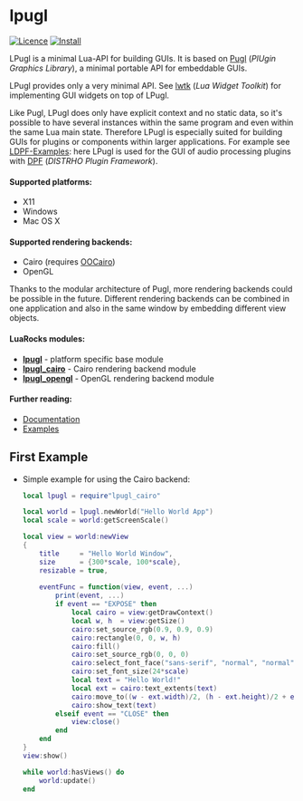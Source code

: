 # lpugl
[![Licence](http://img.shields.io/badge/Licence-MIT-brightgreen.svg)](LICENSE)
[![Install](https://img.shields.io/badge/Install-LuaRocks-brightgreen.svg)](https://luarocks.org/modules/osch/lpugl)

LPugl is a minimal Lua-API for building GUIs. It is based on [Pugl] (*PlUgin Graphics Library*), 
a minimal portable API for embeddable GUIs.

LPugl provides only a very minimal API. See [lwtk] (*Lua Widget Toolkit*)
for implementing GUI widgets on top of LPugl.

Like Pugl, LPugl does only have explicit context and no static data, so it's
possible to have several instances within the same program and even within 
the same Lua main state. Therefore LPugl is especially suited for building 
GUIs for plugins or components within larger applications. For example 
see [LDPF-Examples]: here LPugl is used for the GUI of audio processing plugins 
with [DPF] (*DISTRHO Plugin Framework*).

#### Supported platforms: 
   * X11
   * Windows
   * Mac OS X 

#### Supported rendering backends: 
   * Cairo  (requires [OOCairo])
   * OpenGL

Thanks to the modular architecture of Pugl, more rendering backends could be
possible in the future. Different rendering backends can be combined in one
application and also in the same window by embedding different view objects.

#### LuaRocks modules:
   * **[lpugl]**        - platform specific base module
   * **[lpugl_cairo]**  - Cairo rendering backend module
   * **[lpugl_opengl]** - OpenGL rendering backend module


#### Further reading:
   * [Documentation](./doc/README.md#lpugl-documentation)
   * [Examples](./example/README.md#lpugl-examples)

## First Example

* Simple example for using the Cairo backend:

    ```lua
    local lpugl = require"lpugl_cairo"
    
    local world = lpugl.newWorld("Hello World App")
    local scale = world:getScreenScale()
    
    local view = world:newView 
    {
        title     = "Hello World Window",
        size      = {300*scale, 100*scale},
        resizable = true,
        
        eventFunc = function(view, event, ...)
            print(event, ...)
            if event == "EXPOSE" then
                local cairo = view:getDrawContext()
                local w, h  = view:getSize()
                cairo:set_source_rgb(0.9, 0.9, 0.9)
                cairo:rectangle(0, 0, w, h)
                cairo:fill()
                cairo:set_source_rgb(0, 0, 0)
                cairo:select_font_face("sans-serif", "normal", "normal")
                cairo:set_font_size(24*scale)
                local text = "Hello World!"
                local ext = cairo:text_extents(text)
                cairo:move_to((w - ext.width)/2, (h - ext.height)/2 + ext.height)
                cairo:show_text(text)
            elseif event == "CLOSE" then
                view:close()
            end
        end
    }
    view:show()
    
    while world:hasViews() do
        world:update()
    end
    ```

[Pugl]:                     https://drobilla.net/software/pugl
[DPF]:                      https://github.com/DISTRHO/DPF
[LDPF-Examples]:            https://github.com/LDPF/LDPF-Examples
[OOCairo]:                  https://luarocks.org/modules/osch/oocairo
[lwtk]:                     https://github.com/osch/lua-lwtk#lwtk---lua-widget-toolkit
[lpugl]:                    https://luarocks.org/modules/osch/lpugl
[lpugl_cairo]:              https://luarocks.org/modules/osch/lpugl_cairo
[lpugl_opengl]:             https://luarocks.org/modules/osch/lpugl_opengl

